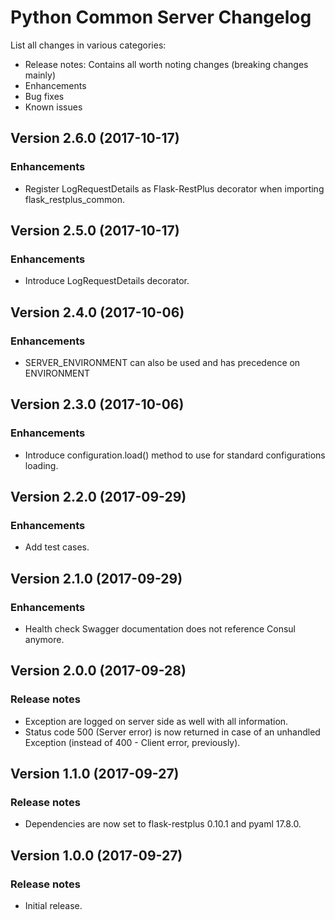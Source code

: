 # Python Common Server Changelog #

List all changes in various categories:
* Release notes: Contains all worth noting changes (breaking changes mainly)
* Enhancements
* Bug fixes
* Known issues

## Version 2.6.0 (2017-10-17) ##

### Enhancements ###

- Register LogRequestDetails as Flask-RestPlus decorator when importing flask_restplus_common.

## Version 2.5.0 (2017-10-17) ##

### Enhancements ###

- Introduce LogRequestDetails decorator.

## Version 2.4.0 (2017-10-06) ##

### Enhancements ###

- SERVER_ENVIRONMENT can also be used and has precedence on ENVIRONMENT

## Version 2.3.0 (2017-10-06) ##

### Enhancements ###

- Introduce configuration.load() method to use for standard configurations loading.

## Version 2.2.0 (2017-09-29) ##

### Enhancements ###

- Add test cases.

## Version 2.1.0 (2017-09-29) ##

### Enhancements ###

- Health check Swagger documentation does not reference Consul anymore.

## Version 2.0.0 (2017-09-28) ##

### Release notes ###

- Exception are logged on server side as well with all information.
- Status code 500 (Server error) is now returned in case of an unhandled Exception (instead of 400 - Client error, previously).

## Version 1.1.0 (2017-09-27) ##

### Release notes ###

- Dependencies are now set to flask-restplus 0.10.1 and pyaml 17.8.0.

## Version 1.0.0 (2017-09-27) ##

### Release notes ###

- Initial release.
